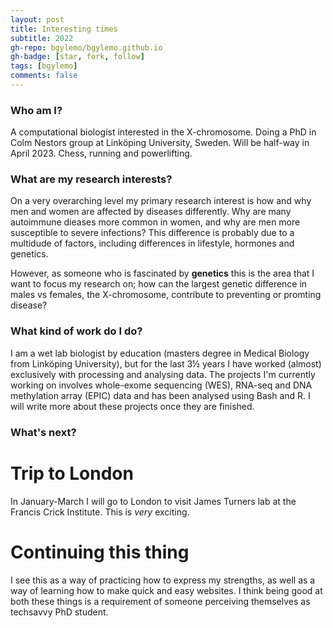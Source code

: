 ```yaml
---
layout: post
title: Interesting times
subtitle: 2022
gh-repo: bgylemo/bgylemo.github.io
gh-badge: [star, fork, follow]
tags: [bgylemo]
comments: false
---
```


### Who am I?
A computational biologist interested in the X-chromosome. Doing a PhD in Colm Nestors group at Linköping University, Sweden. Will be half-way in April 2023. 
Chess, running and powerlifting.

### What are my research interests?
On a very overarching level my primary research interest is how and why men and women are affected by diseases differently. Why are many autoimmune dieases more common in women, and why are men more susceptible to severe infections? This difference is probably due to a multidude of factors, including differences in lifestyle, hormones and genetics. 

However, as someone who is fascinated by **genetics** this is the area that I want to focus my research on; how can the largest genetic difference in males vs females, the X-chromosome, contribute to preventing or promting disease?

### What kind of work do I do?
I am a wet lab biologist by education (masters degree in Medical Biology from Linköping University), but for the last 3½ years I have worked (almost) exclusively with processing and analysing data. The projects I'm currently working on involves whole-exome sequencing (WES), RNA-seq and DNA methylation array (EPIC) data and has been analysed using Bash and R. I will write more about these projects once they are finished.

### What's next?
# Trip to London
In January-March I will go to London to visit James Turners lab at the Francis Crick Institute. This is _very_ exciting.

# Continuing this thing
I see this as a way of practicing how to express my strengths, as well as a way of learning how to make quick and easy websites. I think being good at both these things is a requirement of someone perceiving themselves as techsavvy PhD student.
